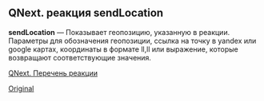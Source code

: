 ## QNext. реакция sendLocation

**sendLocation** — Показывает геопозицию, указанную в реакции. Параметры для обозначения геопозиции, ссылка на точку в yandex или google картах, координаты в формате ll,ll или выражение, которые возвращают соответствующие значения.



[QNext. Перечень реакции](/docs-test/reactions)
  
[Original](https://telegra.ph/QNext-admin-reaction-sendLocation-05-09)